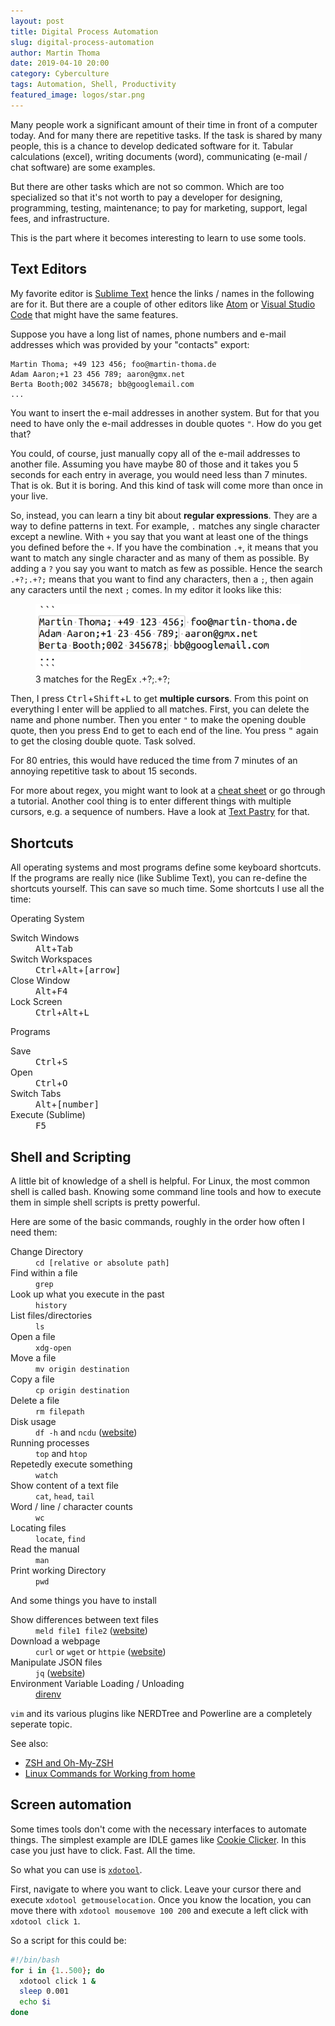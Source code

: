 ```yaml
---
layout: post
title: Digital Process Automation
slug: digital-process-automation
author: Martin Thoma
date: 2019-04-10 20:00
category: Cyberculture
tags: Automation, Shell, Productivity
featured_image: logos/star.png
---
```


Many people work a significant amount of their time in front of a computer
today. And for many there are repetitive tasks. If the task is shared by many
people, this is a chance to develop dedicated software for it. Tabular
calculations (excel), writing documents (word), communicating (e-mail / chat
software) are some examples.

But there are other tasks which are not so common. Which are too specialized so
that it's not worth to pay a developer for designing, programming, testing,
maintenance; to pay for marketing, support, legal fees, and infrastructure.

This is the part where it becomes interesting to learn to use some tools.


## Text Editors

My favorite editor is [Sublime Text](https://martin-thoma.com/sublime-text/) hence
the links / names in the following are for it. But there are a couple of other
editors like [Atom](https://atom.io/) or [Visual Studio Code](https://code.visualstudio.com/)
that might have the same features.

Suppose you have a long list of names, phone numbers and e-mail addresses which
was provided by your "contacts" export:

```text
Martin Thoma; +49 123 456; foo@martin-thoma.de
Adam Aaron;+1 23 456 789; aaron@gmx.net
Berta Booth;002 345678; bb@googlemail.com
...
```

You want to insert the e-mail addresses in another system. But for that you
need to have only the e-mail addresses in double quotes `"`. How do you get that?

You could, of course, just manually copy all of the e-mail addresses to another
file. Assuming you have maybe 80 of those and it takes you 5 seconds for each
entry in average, you would need less than 7 minutes. That is ok. But it is
boring. And this kind of task will come more than once in your live.

So, instead, you can learn a tiny bit about **regular expressions**. They are a
way to define patterns in text. For example, `.` matches any single character
except a newline. With `+` you say that you want at least one of the things you
defined before the `+`. If you have the combination `.+`, it means that you
want to match any single character and as many of them as possible. By adding a
`?` you say you want to match as few as possible. Hence the search `.+?;.+?;`
means that you want to find any characters, then a `;`, then again any
caracters until the next `;` comes. In my editor it looks like this:

<figure class="wp-caption aligncenter img-thumbnail">
    <a href="../images/2019/04/regex-matches.png"><img src="../images/2019/04/regex-matches.png" alt="3 matches for the RegEx .+?;.+?;" style="width: 512px;"/></a>
    <figcaption class="text-center">3 matches for the RegEx .+?;.+?;</figcaption>
</figure>

Then, I press <kbd>Ctrl</kbd>+<kbd>Shift</kbd>+<kbd>L</kbd> to get **multiple cursors**.
From this point on everything I enter will be applied to all matches. First, you can
delete the name and phone number. Then you enter `"` to make the opening double
quote, then you press <kbd>End</kbd> to get to each end of the line. You press
<kbd>"</kbd> again to get the closing double quote. Task solved.

For 80 entries, this would have reduced the time from 7 minutes of an annoying
repetitive task to about 15 seconds.

For more about regex, you might want to look at a [cheat sheet](https://www.debuggex.com/cheatsheet/regex/python)
or go through a tutorial. Another cool thing is to enter different things with
multiple cursors, e.g. a sequence of numbers. Have a look at [Text Pastry](https://github.com/duydao/Text-Pastry/wiki/Number-Range) for that.

## Shortcuts

All operating systems and most programs define some keyboard shortcuts. If the
programs are really nice (like Sublime Text), you can re-define the shortcuts
yourself. This can save so much time. Some shortcuts I use all the time:


Operating System

<dl>
    <dt>Switch Windows</dt>
    <dd><kbd>Alt</kbd>+<kbd>Tab</kbd></dd>
    <dt>Switch Workspaces</dt>
    <dd><kbd>Ctrl</kbd>+<kbd>Alt</kbd>+<kbd>[arrow]</kbd></dd>
    <dt>Close Window</dt>
    <dd><kbd>Alt</kbd>+<kbd>F4</kbd></dd>
    <dt>Lock Screen</dt>
    <dd><kbd>Ctrl</kbd>+<kbd>Alt</kbd>+<kbd>L</kbd></dd>
</dl>

Programs

<dl>
    <dt>Save</dt>
    <dd><kbd>Ctrl</kbd>+<kbd>S</kbd></dd>
    <dt>Open</dt>
    <dd><kbd>Ctrl</kbd>+<kbd>O</kbd></dd>
    <dt>Switch Tabs</dt>
    <dd><kbd>Alt</kbd>+<kbd>[number]</kbd></dd>
    <dt>Execute (Sublime)</dt>
    <dd><kbd>F5</kbd></dd>
</dl>

## Shell and Scripting

A little bit of knowledge of a shell is helpful. For Linux, the most common
shell is called bash. Knowing some command line tools and how to execute them
in simple shell scripts is pretty powerful.

Here are some of the basic commands, roughly in the order how often I need them:

<dl>
    <dt>Change Directory</dt>
    <dd><code>cd [relative or absolute path]</code></dd>
    <dt>Find within a file</dt>
    <dd><code>grep</code></dd>
    <dt>Look up what you execute in the past</dt>
    <dd><code>history</code></dd>
    <dt>List files/directories</dt>
    <dd><code>ls</code></dd>
    <dt>Open a file</dt>
    <dd><code>xdg-open</code></dd>
    <dt>Move a file</dt>
    <dd><code>mv origin destination</code></dd>
    <dt>Copy a file</dt>
    <dd><code>cp origin destination</code></dd>
    <dt>Delete a file</dt>
    <dd><code>rm filepath</code></dd>
    <dt>Disk usage</dt>
    <dd><code>df -h</code> and <code>ncdu</code> (<a href="https://dev.yorhel.nl/ncdu">website</a>)</dd>
    <dt>Running processes</dt>
    <dd><code>top</code> and <code>htop</code></dd>
    <dt>Repetedly execute something</dt>
    <dd><code>watch</code></dd>
    <dt>Show content of a text file</dt>
    <dd><code>cat</code>, <code>head</code>, <code>tail</code></dd>
    <dt>Word / line / character counts</dt>
    <dd><code>wc</code></dd>
    <dt>Locating files</dt>
    <dd><code>locate</code>, <code>find</code></dd>
    <dt>Read the manual</dt>
    <dd><code>man</code></dd>
    <dt>Print working Directory</dt>
    <dd><code>pwd</code></dd>
</dl>

And some things you have to install

<dl>
    <dt>Show differences between text files</dt>
    <dd><code>meld file1 file2</code> (<a href="http://meldmerge.org/">website</a>)</dd>
    <dt>Download a webpage</dt>
    <dd><code>curl</code> or <code>wget</code> or <code>httpie</code> (<a href="https://httpie.org/">website</a>)</dd>
    <dt>Manipulate JSON files</dt>
    <dd><code>jq</code> (<a href="https://stedolan.github.io/jq/">website</a>)</dd>
    <dt>Environment Variable Loading / Unloading</dt>
    <dd><a href="https://direnv.net/">direnv</a></dd>
</dl>

`vim` and its various plugins like NERDTree and Powerline are a completely
seperate topic.

See also:

* [ZSH and Oh-My-ZSH](https://martin-thoma.com/working-terminal/)
* [Linux Commands for Working from home](https://martin-thoma.com/linux-commands-for-working-from-home/)

## Screen automation

Some times tools don't come with the necessary interfaces to automate things.
The simplest example are IDLE games like [Cookie Clicker](http://orteil.dashnet.org/cookieclicker/).
In this case you just have to click. Fast. All the time.

So what you can use is [`xdotool`](https://www.semicomplete.com/projects/xdotool/).

First, navigate to where you want to click. Leave your cursor there and execute
`xdotool getmouselocation`. Once you know the location, you can move there with
`xdotool mousemove 100 200` and execute a left click with `xdotool click 1`.

So a script for this could be:

```bash
#!/bin/bash
for i in {1..500}; do
  xdotool click 1 &
  sleep 0.001
  echo $i
done
```
